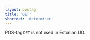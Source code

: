 ```yaml
---
layout: postag
title: 'DET'
shortdef: 'determiner'
---
```


POS-tag <code>DET</code> is not used in Estonian UD.
<!-- Interlanguage links updated Čt lis 12 09:42:52 CET 2020 -->
